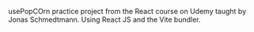 usePopCOrn practice project from the React course on Udemy taught by Jonas Schmedtmann.
Using React JS and the Vite bundler.

